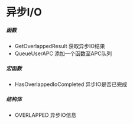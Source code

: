 # 异步I/O

##### 函数

- GetOverlappedResult 获取异步IO结果
- QueueUserAPC 添加一个函数至APC队列

##### 宏函数

- HasOverlappedIoCompleted 异步IO是否已完成

##### 结构体

- OVERLAPPED 异步IO信息
